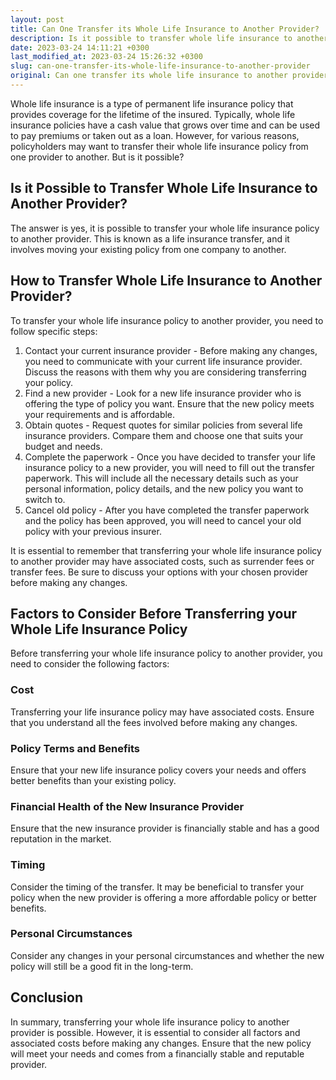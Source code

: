 ```yaml
---
layout: post
title: Can One Transfer its Whole Life Insurance to Another Provider?
description: Is it possible to transfer whole life insurance to another provider? Learn more about the process and factors to consider before making a decision.
date: 2023-03-24 14:11:21 +0300
last_modified_at: 2023-03-24 15:26:32 +0300
slug: can-one-transfer-its-whole-life-insurance-to-another-provider
original: Can one transfer its whole life insurance to another provider?
---
```

Whole life insurance is a type of permanent life insurance policy that provides coverage for the lifetime of the insured. Typically, whole life insurance policies have a cash value that grows over time and can be used to pay premiums or taken out as a loan. However, for various reasons, policyholders may want to transfer their whole life insurance policy from one provider to another. But is it possible?

## Is it Possible to Transfer Whole Life Insurance to Another Provider?

The answer is yes, it is possible to transfer your whole life insurance policy to another provider. This is known as a life insurance transfer, and it involves moving your existing policy from one company to another.

## How to Transfer Whole Life Insurance to Another Provider?

To transfer your whole life insurance policy to another provider, you need to follow specific steps:

1. Contact your current insurance provider - Before making any changes, you need to communicate with your current life insurance provider. Discuss the reasons with them why you are considering transferring your policy.
2. Find a new provider - Look for a new life insurance provider who is offering the type of policy you want. Ensure that the new policy meets your requirements and is affordable.
3. Obtain quotes - Request quotes for similar policies from several life insurance providers. Compare them and choose one that suits your budget and needs.
4. Complete the paperwork - Once you have decided to transfer your life insurance policy to a new provider, you will need to fill out the transfer paperwork. This will include all the necessary details such as your personal information, policy details, and the new policy you want to switch to.
5. Cancel old policy - After you have completed the transfer paperwork and the policy has been approved, you will need to cancel your old policy with your previous insurer.

It is essential to remember that transferring your whole life insurance policy to another provider may have associated costs, such as surrender fees or transfer fees. Be sure to discuss your options with your chosen provider before making any changes.

## Factors to Consider Before Transferring your Whole Life Insurance Policy

Before transferring your whole life insurance policy to another provider, you need to consider the following factors:

### Cost

Transferring your life insurance policy may have associated costs. Ensure that you understand all the fees involved before making any changes.

### Policy Terms and Benefits

Ensure that your new life insurance policy covers your needs and offers better benefits than your existing policy.

### Financial Health of the New Insurance Provider

Ensure that the new insurance provider is financially stable and has a good reputation in the market.

### Timing

Consider the timing of the transfer. It may be beneficial to transfer your policy when the new provider is offering a more affordable policy or better benefits.

### Personal Circumstances

Consider any changes in your personal circumstances and whether the new policy will still be a good fit in the long-term.

## Conclusion

In summary, transferring your whole life insurance policy to another provider is possible. However, it is essential to consider all factors and associated costs before making any changes. Ensure that the new policy will meet your needs and comes from a financially stable and reputable provider.